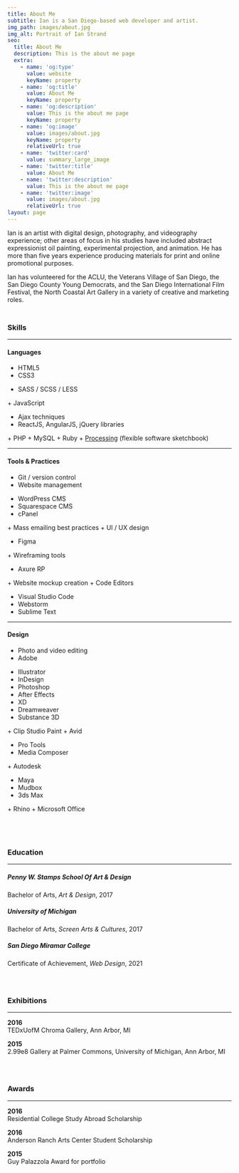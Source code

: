 ```yaml
---
title: About Me
subtitle: Ian is a San Diego-based web developer and artist.
img_path: images/about.jpg
img_alt: Portrait of Ian Strand
seo:
  title: About Me
  description: This is the about me page
  extra:
    - name: 'og:type'
      value: website
      keyName: property
    - name: 'og:title'
      value: About Me
      keyName: property
    - name: 'og:description'
      value: This is the about me page
      keyName: property
    - name: 'og:image'
      value: images/about.jpg
      keyName: property
      relativeUrl: true
    - name: 'twitter:card'
      value: summary_large_image
    - name: 'twitter:title'
      value: About Me
    - name: 'twitter:description'
      value: This is the about me page
    - name: 'twitter:image'
      value: images/about.jpg
      relativeUrl: true
layout: page
---
```


<div style="padding-bottom:0.5em;" markdown='1'>
  
Ian is an artist with digital design, photography, and videography experience; other areas of focus in his studies have included abstract expressionist oil painting, experimental projection, and animation. He has more than five years experience producing materials for print and online promotional purposes.

Ian has volunteered for the ACLU, the Veterans Village of San Diego, the San Diego County Young Democrats, and the San Diego International Film Festival, the North Coastal Art Gallery in a variety of creative and marketing roles.

</div>

### Skills

<hr />

#### Languages

<div class="two-col" markdown='1'>

+ HTML5
+ CSS3
<ul>
  <li>SASS / SCSS / LESS</li>
</ul>
+ JavaScript
  <ul>
    <li>Ajax techniques</li>
    <li>ReactJS, AngularJS, jQuery libraries</li>
  </ul>
+ PHP
+ MySQL
+ Ruby
+ <a href="https://processing.org/" target="_blank">Processing</a> (flexible software sketchbook)

</div>

<hr />

#### Tools & Practices

<div class="two-col" markdown='1'>

+ Git / version control
+ Website management
<ul>
  <li>WordPress CMS</li>
  <li>Squarespace CMS</li>
  <li>cPanel</li>
</ul>
+ Mass emailing best practices
+ UI / UX design
<ul>
  <li>Figma</li>
</ul>
+ Wireframing tools
<ul>
  <li>Axure RP</li>
</ul>
+ Website mockup creation
+ Code Editors
<ul>
  <li>Visual Studio Code</li>
  <li>Webstorm</li>
  <li>Sublime Text</li>
</ul>
</div>

<hr />

#### Design

<div class="two-col" markdown='1'>

+ Photo and video editing
+ Adobe
<ul>
  <li>Illustrator</li>
  <li>InDesign</li>
  <li>Photoshop</li>
  <li>After Effects</li>
  <li>XD</li>
  <li>Dreamweaver</li>
  <li>Substance 3D</li>
</ul>
+ Clip Studio Paint
+ Avid
<ul>
  <li>Pro Tools</li>
  <li>Media Composer</li>
</ul>
+ Autodesk
<ul>
  <li>Maya</li>
  <li>Mudbox</li>
  <li>3ds Max</li>
</ul>
+ Rhino
+ Microsoft Office

</div>

<div style="padding-top:4em;" markdown='1'>

### Education

<hr />

##### Penny W. Stamps School Of Art & Design
Bachelor of Arts, *Art & Design*, 2017

<!--
+ Portfolio included specialties in oil painting, photography, digital animation, and experimental cinematography / projection. 
+ Participated in the Michigan International Internship and Service Program.
+ Completed photography coursework at the SACI College of Art & Design in Venice, Italy -->

##### University of Michigan
Bachelor of Arts, *Screen Arts & Cultures*, 2017

<!--
+ Enrolled in the Residential College Program and completed four years of French and Francophone studies. 
+ Other areas of study included Anthropology and Computer Science. -->

##### San Diego Miramar College
Certificate of Achievement, *Web Design*, 2021

<!--
+ Topics have covered usability, accessibility, and design principles. -->

</div>

<div style="padding-top:2em;" markdown='1'>

### Exhibitions

<hr />

**2016** <br/>
TEDxUofM Chroma Gallery, Ann Arbor, MI 

**2015** <br/>
2.99e8 Gallery at Palmer Commons, University of Michigan, Ann Arbor, MI

</div>

<div style="padding-top:2em;" markdown='1'>

### Awards

<hr />

**2016** <br/>
Residential College Study Abroad Scholarship

**2016** <br/>
Anderson Ranch Arts Center Student Scholarship

**2015** <br/>
Guy Palazzola Award for portfolio

</div>